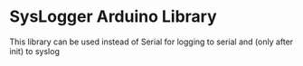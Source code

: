# SysLogger Arduino Library

This library can be used instead of Serial for logging to serial and (only after init) to syslog